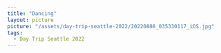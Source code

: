 ```yaml
---
title: "Dancing"
layout: picture
picture: "/assets/day-trip-seattle-2022/20220808_035330117_iOS.jpg"
tags:
  - Day Trip Seattle 2022
---
```



